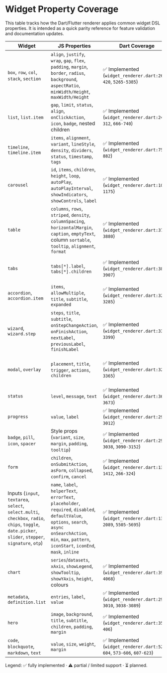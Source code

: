# Widget Property Coverage

This table tracks how the Dart/Flutter renderer applies common widget DSL
properties. It is intended as a quick parity reference for feature validation
and documentation updates.

| Widget | JS Properties | Dart Coverage | Notes |
| --- | --- | --- | --- |
| `box`, `row`, `col`, `stack`, `section` | `align`, `justify`, `wrap`, `gap`, `flex`, `padding`, `margin`, `border`, `radius`, `background`, `aspectRatio`, `minWidth/Height`, `maxWidth/Height` | ✅ Implemented (`widget_renderer.dart:266-420`, `5265-5385`) | Flex and wrap semantics mirror JS; `aspectRatio` maps to `AspectRatio`, borders support axis-specific overrides. |
| `list`, `list.item` | `gap`, `limit`, `status`, `align`, `onClickAction`, `icon`, `badge`, nested children | ✅ Implemented (`widget_renderer.dart:248-312`, `666-740`) | Click actions honour `loadingBehavior`; nested children rendered with `Wrap`. |
| `timeline`, `timeline.item` | `items`, `alignment`, `variant`, `lineStyle`, `density`, `dividers`, `status`, `timestamp`, `tags` | ✅ Implemented (`widget_renderer.dart:751-882`) | Timestamps parsed using `intl`; dashed vs solid line styles respected. |
| `carousel` | `id`, `items`, `children`, `height`, `loop`, `autoPlay`, `autoPlayInterval`, `showIndicators`, `showControls`, `label` | ✅ Implemented (`widget_renderer.dart:1027-1175`) | Keyboard focus handled via `Focus` + `_handleCarouselKey`; slides accept metadata (title/subtitle/badge/tags). |
| `table` | `columns`, `rows`, `striped`, `density`, `columnSpacing`, `horizontalMargin`, `caption`, `emptyText`, column `sortable`, `tooltip`, `alignment`, `format` | ✅ Implemented (`widget_renderer.dart:3732-3880`) | Sorting state cached per table id; cells support nested widgets via `_buildTableCellWidget`. |
| `tabs` | `tabs[*].label`, `tabs[*].children` | ✅ Implemented (`widget_renderer.dart:3875-3907`) | Backed by `DefaultTabController`; each tab wraps children in scroll view. |
| `accordion`, `accordion.item` | `items`, `allowMultiple`, `title`, `subtitle`, `expanded` | ✅ Implemented (`widget_renderer.dart:3212-3285`) | Expansion state cached per accordion id; nested children re-render on toggle. |
| `wizard`, `wizard.step` | `steps`, `title`, `subtitle`, `onStepChangeAction`, `onFinishAction`, `nextLabel`, `previousLabel`, `finishLabel` | ✅ Implemented (`widget_renderer.dart:3320-3399`) | Uses `Stepper`; action callbacks dispatch with `loadingBehavior: container` for parity. |
| `modal`, `overlay` | `placement`, `title`, `trigger`, `actions`, `children` | ✅ Implemented (`widget_renderer.dart:3288-3365`) | Supports dialog and bottom-sheet placements; actions dispatch via `_dispatchAction`. |
| `status` | `level`, `message`, `text` | ✅ Implemented (`widget_renderer.dart:3640-3673`) | Levels map to Material colour palette; layout mirrors JS badges. |
| `progress` | `value`, `label` | ✅ Implemented (`widget_renderer.dart:2992-3012`) | Auto renders indeterminate when value is `0`/null. |
| `badge`, `pill`, `icon`, `spacer` | Style props (`variant`, `size`, `margin`, `padding`, `tooltip`) | ✅ Implemented (`widget_renderer.dart:2922-3038`, `3090-3152`) | Colour tokens map through `_colorFromToken`. |
| `form` | `children`, `onSubmitAction`, `asForm`, `collapsed`, `confirm`, `cancel` | ✅ Implemented (`widget_renderer.dart:1339-1412`, `266-324`) | Per-form validation state; confirm/cancel buttons support action metadata. |
| Inputs (`input`, `textarea`, `select`, `select.multi`, `checkbox`, `radio`, `chips`, `toggle`, `date.picker`, `slider`, `stepper`, `signature`, `otp`) | `name`, `label`, `helperText`, `errorText`, `placeholder`, `required`, `disabled`, `defaultValue`, `options`, `search`, `async onSearchAction`, `min`, `max`, `pattern`, `iconStart`, `iconEnd`, `mask`, `inline` | ✅ Implemented (`widget_renderer.dart:1374-2089`, `5505-5695`) | Async select search debounced; validation runs per-field with min/max + pattern checks; date/time pickers enforce bounds. |
| `chart` | `series`/`datasets`, `xAxis`, `showLegend`, `showTooltip`, `showYAxis`, `height`, colours | ✅ Implemented (`widget_renderer.dart:3911-4068`) | Supports mixed line/bar charts; dataset scaffolding converts dataset arrays to `series`. |
| `metadata`, `definition.list` | `entries`, `label`, `value` | ✅ Implemented (`widget_renderer.dart:2968-3010`, `3038-3089`) | Renders key/value pairs with bold label styling. |
| `hero` | `image`, `background`, `title`, `subtitle`, `children`, `padding`, `margin` | ✅ Implemented (`widget_renderer.dart:356-406`) | Fallback styling when image absent; uses `CachedNetworkImage` for remote assets. |
| `code`, `blockquote`, `markdown`, `text` | `value`, `size`, `weight`, `margin` | ✅ Implemented (`widget_renderer.dart:520-604`, `573-606`, `607-623`) | Typography tokens mapped to Material text styles. |

Legend: ✅ fully implemented · ⚠️ partial / limited support · ⏳ planned.
